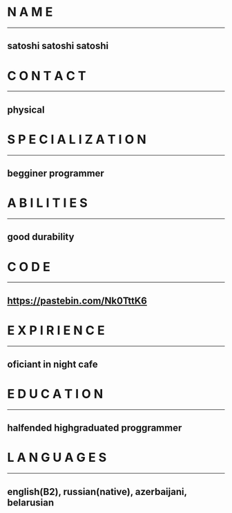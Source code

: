 # N A M E
***
## satoshi satoshi satoshi


# C O N T A C T
***
## physical
#
# S P E C I A L I Z A T I O N
***
## begginer programmer
#
# A B I L I T I E S
***
## good durability
#
# C O D E
***
## https://pastebin.com/Nk0TttK6
#
# E X P I R I E N C E
***
## oficiant in night cafe
#
# E D U C A T I O N
***
## halfended highgraduated proggrammer
#
# L A N G U A G E S
***
## english(B2), russian(native), azerbaijani, belarusian
